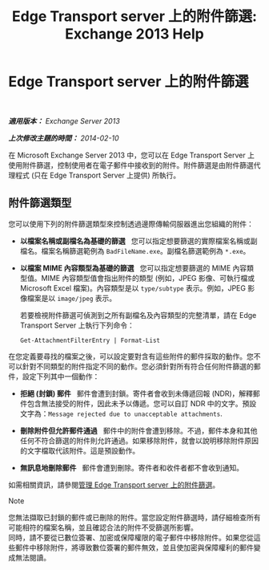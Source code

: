 ﻿---
title: 'Edge Transport server 上的附件篩選: Exchange 2013 Help'
TOCTitle: Edge Transport server 上的附件篩選
ms:assetid: be39a181-c82e-41f5-8846-085bf1f84164
ms:mtpsurl: https://technet.microsoft.com/zh-tw/library/Bb124399(v=EXCHG.150)
ms:contentKeyID: 60828737
ms.date: 05/21/2018
mtps_version: v=EXCHG.150
ms.translationtype: MT
---

# Edge Transport server 上的附件篩選

 

_**適用版本：** Exchange Server 2013_

_**上次修改主題的時間：** 2014-02-10_

在 Microsoft Exchange Server 2013 中，您可以在 Edge Transport Server 上使用附件篩選，控制使用者在電子郵件中接收到的附件。附件篩選是由附件篩選代理程式 (只在 Edge Transport Server 上提供) 所執行。

## 附件篩選類型

您可以使用下列的附件篩選類型來控制透過邊際傳輸伺服器進出您組織的附件：

  - **以檔案名稱或副檔名為基礎的篩選**   您可以指定想要篩選的實際檔案名稱或副檔名。檔案名稱篩選範例為 `BadFileName.exe`。副檔名篩選範例為 `*.exe`。

  - **以檔案 MIME 內容類型為基礎的篩選**   您可以指定想要篩選的 MIME 內容類型值。MIME 內容類型值會指出附件的類型 (例如，JPEG 影像、可執行檔或 Microsoft Excel 檔案)。內容類型是以 `type/subtype` 表示。例如，JPEG 影像檔案是以 `image/jpeg` 表示。
    
    若要檢視附件篩選可偵測到之所有副檔名及內容類型的完整清單，請在 Edge Transport Server 上執行下列命令：
    
        Get-AttachmentFilterEntry | Format-List

在您定義要尋找的檔案之後，可以設定要對含有這些附件的郵件採取的動作。您不可以針對不同類型的附件指定不同的動作。您必須針對所有符合任何附件篩選的郵件，設定下列其中一個動作：

  - **拒絕 (封鎖) 郵件**   郵件會遭到封鎖。寄件者會收到未傳遞回報 (NDR)，解釋郵件包含無法接受的附件，因此未予以傳遞。您可以自訂 NDR 中的文字。預設文字為：`Message rejected due to unacceptable attachments`.

  - **刪除附件但允許郵件通過**   郵件中的附件會遭到移除。不過，郵件本身和其他任何不符合篩選的附件則允許通過。如果移除附件，就會以說明移除附件原因的文字檔取代該附件。這是預設動作。

  - **無訊息地刪除郵件**   郵件會遭到刪除。寄件者和收件者都不會收到通知。

如需相關資訊，請參閱[管理 Edge Transport server 上的附件篩選](manage-attachment-filtering-on-edge-transport-servers-exchange-2013-help.md)。

> [!NOTE]  
> 您無法擷取已封鎖的郵件或已刪除的附件。當您設定附件篩選時，請仔細檢查所有可能相符的檔案名稱，並且確認合法的附件不受篩選所影響。<br />
> 同時，請不要從已數位簽署、加密或保障權限的電子郵件中移除附件。如果您從這些郵件中移除附件，將導致數位簽署的郵件無效，並且使加密與保障權利的郵件變成無法閱讀。

